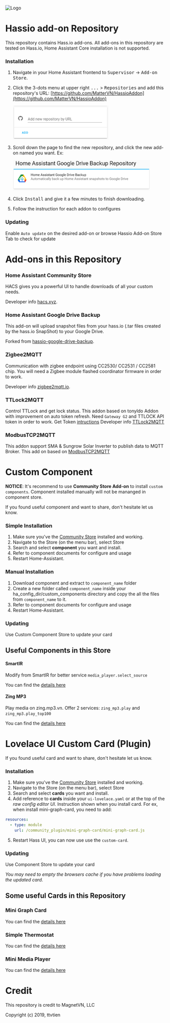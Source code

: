 
![Logo][logo]

# Hassio add-on Repository
This repository contains Hass.io add-ons. All add-ons in this repository are tested on Hass.io, Home Assistant Core installation is not supported.

### Installation
1. Navigate in your Home Assistant frontend to <kbd>Supervisor</kbd> -> <kbd>Add-on Store</kbd>.

2. Click the 3-dots menu at upper right <kbd>...</kbd> > <kbd>Repositories</kbd> and add this repository's URL: [https://github.com/MatterVN/HassioAddon](https://github.com/MatterVN/HassioAddon)

   <img src="images/add_repo.png" width="300"/>

3. Scroll down the page to find the new repository, and click the new add-on named you want. Ex:

   <img src="images/repo_ss.png" width="429"/>

4. Click <kbd>Install</kbd> and give it a few minutes to finish downloading.

5. Follow the instruction for each addon to configures


### Updating
Enable `Auto update` on the desired add-on or browse Hassio Add-on Store Tab to check for update

# Add-ons in this Repository

### Home Assistant Community Store
HACS gives you a powerful UI to handle downloads of all your custom needs.

Developer info [hacs.xyz](https://hacs.xyz/).

### Home Assistant Google Drive Backup
This add-on will upload snapshot files from your hass.io (.tar files created by the hass.io SnapShot) to your Google Drive.

Forked from [hassio-google-drive-backup](https://github.com/sabeechen/hassio-google-drive-backup).

### Zigbee2MQTT
Communication with zigbee endpoint using CC2530/ CC2531 / CC2581 chip.
You will need a Zigbee module flashed coordinator firmware in order to work.

Developer info [zigbee2mqtt.io](https://www.zigbee2mqtt.io/).

### TTLock2MQTT
Control TTLock and get lock status. This addon based on tonyldo Addon with improvement on auto token refresh.
Need `Gateway G2` and TTLOCK API token in order to work.
Get Token [intructions](https://github.com/tonyldo/ttlockio)
Developer info [TTLock2MQTT](https://github.com/GMSI-IDN/TTLock2MQTT)


### ModbusTCP2MQTT
This addon support SMA & Sungrow Solar Inverter to publish data to MQTT Broker. 
This add on based on [ModbusTCP2MQTT](https://github.com/MatterVN/ModbusTCP2MQTT)


# Custom Component
**NOTICE**: It's recommend to use **Community Store Add-on** to install `custom components`. Component installed manually will not be mananged in component store.

If you found useful component and want to share, don't hesitate let us know.

### Simple Installation
1. Make sure you've the [Community Store](https://github.com/MatterVN/HassioAddon/tree/main/hacs) installed and working.
2. Navigate to the Store (on the menu bar), select Store 
3. Search and select **component** you want and install.
4. Refer to component documents for configure and usage
5. Restart Home-Assistant.

### Manual Installation
1. Download component and extract to `component_name` folder
2. Create a new folder called `component_name` inside your ha_config_dir/custom_components directory and copy the all the files from `component_name` to it.
3. Refer to component documents for configure and usage
4. Restart Home-Assistant.

### Updating
Use Custom Component Store to update your card

## Useful Components in this Store

#### SmartIR
Modify from SmartIR for better service `media_player.select_source` 

You can find the [details here](https://github.com/MatterVN/smartIR)

#### Zing MP3
Play media on zing.mp3.vn. Offer 2 services: `zing_mp3.play` and `zing_mp3.play_top100`

You can find the [details here](https://github.com/MatterVN/zing_mp3)



# Lovelace UI Custom Card (Plugin)
If you found useful card and want to share, don't hesitate let us know.

### Installation
1. Make sure you've the [Community Store](https://github.com/MatterVN/HassioAddon/tree/main/hacs) installed and working.
2. Navigate to the Store (on the menu bar), select Store 
3. Search and select **cards** you want and install.
4. Add reference to **cards** inside your `ui-lovelace.yaml` or at the top of the *raw config editor UI*. Instruction 
shown when you install card. For ex, when install mini-graph-card, you need to add:

  ```yaml
  resources:
    - type: module
      url: /community_plugin/mini-graph-card/mini-graph-card.js
  ```
  
5. Restart Hass UI, you can now use use the `custom-card`.

### Updating
Use Component Store to update your card

*You may need to empty the browsers cache if you have problems loading the updated card.*

## Some useful Cards in this Repository

### Mini Graph Card
You can find the [details here](https://github.com/kalkih/mini-graph-card)
### Simple Thermostat
You can find the [details here](https://github.com/nervetattoo/simple-thermostat)
### Mini Media Player
You can find the [details here](https://github.com/kalkih/mini-media-player)

# Credit

This repository is credit to MagnetVN, LLC

Copyright (c) 2019, ttvtien

[logo]: https://github.com/TenySmart/HassioAddon/raw/main/images/Logo.png